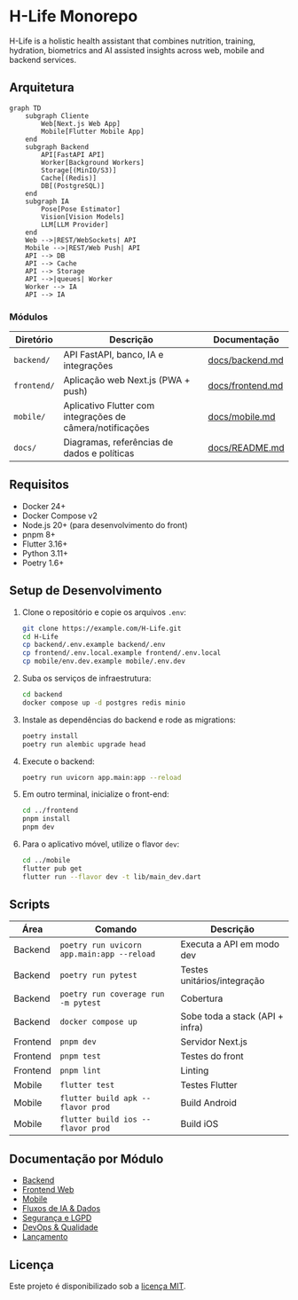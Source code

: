 # H-Life Monorepo

H-Life is a holistic health assistant that combines nutrition, training, hydration, biometrics and AI assisted insights across web, mobile and backend services.

## Arquitetura

```mermaid
graph TD
    subgraph Cliente
        Web[Next.js Web App]
        Mobile[Flutter Mobile App]
    end
    subgraph Backend
        API[FastAPI API]
        Worker[Background Workers]
        Storage[(MinIO/S3)]
        Cache[(Redis)]
        DB[(PostgreSQL)]
    end
    subgraph IA
        Pose[Pose Estimator]
        Vision[Vision Models]
        LLM[LLM Provider]
    end
    Web -->|REST/WebSockets| API
    Mobile -->|REST/Web Push| API
    API --> DB
    API --> Cache
    API --> Storage
    API -->|queues| Worker
    Worker --> IA
    API --> IA
```

### Módulos

| Diretório | Descrição | Documentação |
|-----------|-----------|---------------|
| `backend/` | API FastAPI, banco, IA e integrações | [docs/backend.md](docs/backend.md) |
| `frontend/` | Aplicação web Next.js (PWA + push) | [docs/frontend.md](docs/frontend.md) |
| `mobile/` | Aplicativo Flutter com integrações de câmera/notificações | [docs/mobile.md](docs/mobile.md) |
| `docs/` | Diagramas, referências de dados e políticas | [docs/README.md](docs/README.md) |

## Requisitos

- Docker 24+
- Docker Compose v2
- Node.js 20+ (para desenvolvimento do front)
- pnpm 8+
- Flutter 3.16+
- Python 3.11+
- Poetry 1.6+

## Setup de Desenvolvimento

1. Clone o repositório e copie os arquivos `.env`:
   ```bash
   git clone https://example.com/H-Life.git
   cd H-Life
   cp backend/.env.example backend/.env
   cp frontend/.env.local.example frontend/.env.local
   cp mobile/env.dev.example mobile/.env.dev
   ```
2. Suba os serviços de infraestrutura:
   ```bash
   cd backend
   docker compose up -d postgres redis minio
   ```
3. Instale as dependências do backend e rode as migrations:
   ```bash
   poetry install
   poetry run alembic upgrade head
   ```
4. Execute o backend:
   ```bash
   poetry run uvicorn app.main:app --reload
   ```
5. Em outro terminal, inicialize o front-end:
   ```bash
   cd ../frontend
   pnpm install
   pnpm dev
   ```
6. Para o aplicativo móvel, utilize o flavor `dev`:
   ```bash
   cd ../mobile
   flutter pub get
   flutter run --flavor dev -t lib/main_dev.dart
   ```

## Scripts

| Área | Comando | Descrição |
|------|---------|-----------|
| Backend | `poetry run uvicorn app.main:app --reload` | Executa a API em modo dev |
| Backend | `poetry run pytest` | Testes unitários/integração |
| Backend | `poetry run coverage run -m pytest` | Cobertura |
| Backend | `docker compose up` | Sobe toda a stack (API + infra) |
| Frontend | `pnpm dev` | Servidor Next.js |
| Frontend | `pnpm test` | Testes do front |
| Frontend | `pnpm lint` | Linting |
| Mobile | `flutter test` | Testes Flutter |
| Mobile | `flutter build apk --flavor prod` | Build Android |
| Mobile | `flutter build ios --flavor prod` | Build iOS |

## Documentação por Módulo

- [Backend](docs/backend.md)
- [Frontend Web](docs/frontend.md)
- [Mobile](docs/mobile.md)
- [Fluxos de IA & Dados](docs/ai.md)
- [Segurança e LGPD](docs/security.md)
- [DevOps & Qualidade](docs/devops.md)
- [Lançamento](docs/launch.md)

## Licença

Este projeto é disponibilizado sob a [licença MIT](LICENSE).
